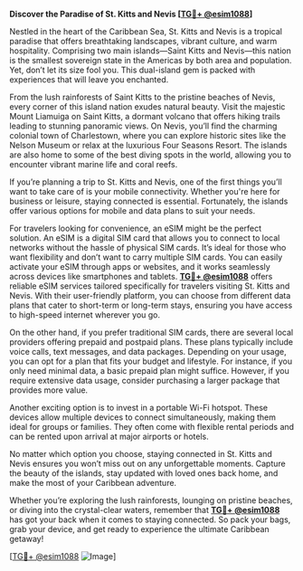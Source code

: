 **Discover the Paradise of St. Kitts and Nevis [[TG💪+ @esim1088](https://t.me/s/esim1088)]**

Nestled in the heart of the Caribbean Sea, St. Kitts and Nevis is a tropical paradise that offers breathtaking landscapes, vibrant culture, and warm hospitality. Comprising two main islands—Saint Kitts and Nevis—this nation is the smallest sovereign state in the Americas by both area and population. Yet, don’t let its size fool you. This dual-island gem is packed with experiences that will leave you enchanted.

From the lush rainforests of Saint Kitts to the pristine beaches of Nevis, every corner of this island nation exudes natural beauty. Visit the majestic Mount Liamuiga on Saint Kitts, a dormant volcano that offers hiking trails leading to stunning panoramic views. On Nevis, you’ll find the charming colonial town of Charlestown, where you can explore historic sites like the Nelson Museum or relax at the luxurious Four Seasons Resort. The islands are also home to some of the best diving spots in the world, allowing you to encounter vibrant marine life and coral reefs.

If you’re planning a trip to St. Kitts and Nevis, one of the first things you’ll want to take care of is your mobile connectivity. Whether you're here for business or leisure, staying connected is essential. Fortunately, the islands offer various options for mobile and data plans to suit your needs.

For travelers looking for convenience, an eSIM might be the perfect solution. An eSIM is a digital SIM card that allows you to connect to local networks without the hassle of physical SIM cards. It’s ideal for those who want flexibility and don’t want to carry multiple SIM cards. You can easily activate your eSIM through apps or websites, and it works seamlessly across devices like smartphones and tablets. **[TG💪+ @esim1088](https://t.me/s/esim1088)** offers reliable eSIM services tailored specifically for travelers visiting St. Kitts and Nevis. With their user-friendly platform, you can choose from different data plans that cater to short-term or long-term stays, ensuring you have access to high-speed internet wherever you go.

On the other hand, if you prefer traditional SIM cards, there are several local providers offering prepaid and postpaid plans. These plans typically include voice calls, text messages, and data packages. Depending on your usage, you can opt for a plan that fits your budget and lifestyle. For instance, if you only need minimal data, a basic prepaid plan might suffice. However, if you require extensive data usage, consider purchasing a larger package that provides more value.

Another exciting option is to invest in a portable Wi-Fi hotspot. These devices allow multiple devices to connect simultaneously, making them ideal for groups or families. They often come with flexible rental periods and can be rented upon arrival at major airports or hotels.

No matter which option you choose, staying connected in St. Kitts and Nevis ensures you won’t miss out on any unforgettable moments. Capture the beauty of the islands, stay updated with loved ones back home, and make the most of your Caribbean adventure.

Whether you’re exploring the lush rainforests, lounging on pristine beaches, or diving into the crystal-clear waters, remember that **[TG💪+ @esim1088](https://t.me/s/esim1088)** has got your back when it comes to staying connected. So pack your bags, grab your device, and get ready to experience the ultimate Caribbean getaway!

[[TG💪+ @esim1088](https://t.me/s/esim1088) ![Image](https://i.postimg.cc/Y0z9fWf4/image.png)]
